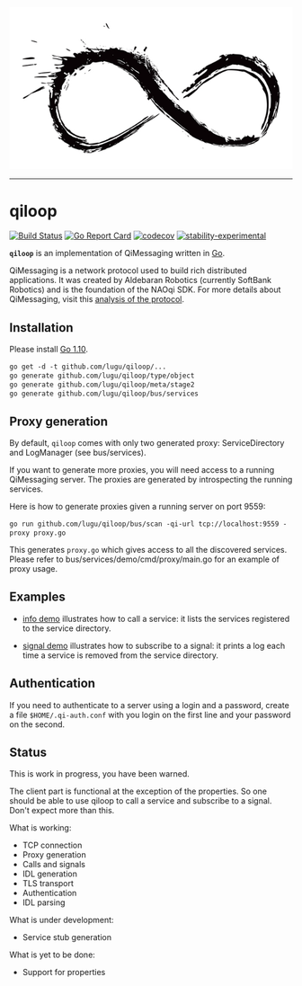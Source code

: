 ![qiloop](https://github.com/lugu/qiloop/blob/master/doc/logo.jpg)

-----

# qiloop

[![Build Status](https://travis-ci.org/lugu/qiloop.svg?branch=master)](https://travis-ci.org/lugu/qiloop) [![Go Report Card](https://goreportcard.com/badge/github.com/lugu/qiloop)](https://goreportcard.com/report/github.com/lugu/qiloop) [![codecov](https://codecov.io/gh/lugu/qiloop/branch/master/graph/badge.svg)](https://codecov.io/gh/lugu/qiloop) [![stability-experimental](https://img.shields.io/badge/stability-experimental-orange.svg)](https://github.com/emersion/stability-badges#experimental)


**`qiloop`** is an implementation of QiMessaging written in [Go](https://golang.org).

QiMessaging is a network protocol used to build rich distributed
applications. It was created by Aldebaran Robotics (currently SoftBank
Robotics) and is the foundation of the NAOqi SDK. For more details
about QiMessaging, visit this [analysis of the
protocol](https://github.com/lugu/qiloop/blob/master/doc/NOTES.md).

Installation
------------

Please install [Go 1.10](https://golang.org/dl/).

```
go get -d -t github.com/lugu/qiloop/...
go generate github.com/lugu/qiloop/type/object
go generate github.com/lugu/qiloop/meta/stage2
go generate github.com/lugu/qiloop/bus/services
```

Proxy generation
----------------

By default, `qiloop` comes with only two generated proxy:
ServiceDirectory and LogManager (see bus/services).

If you want to generate more proxies, you will need access to a
running QiMessaging server. The proxies are generated by introspecting
the running services.

Here is how to generate proxies given a running server on port 9559:

```
go run github.com/lugu/qiloop/bus/scan -qi-url tcp://localhost:9559 -proxy proxy.go
```

This generates `proxy.go` which gives access to all the discovered
services. Please refer to bus/services/demo/cmd/proxy/main.go for an
example of proxy usage.

Examples
--------

- [info
  demo](https://github.com/lugu/qiloop/blob/master/bus/cmd/info/main.go)
  illustrates how to call a service: it lists the services registered
  to the service directory.


- [signal
  demo](https://github.com/lugu/qiloop/blob/master/bus/services/demo/cmd/signal/main.go)
  illustrates how to subscribe to a signal: it prints a log each time
  a service is removed from the service directory.

Authentication
--------------

If you need to authenticate to a server using a login and a password,
create a file `$HOME/.qi-auth.conf` with you login on the first line
and your password on the second.

Status
------

This is work in progress, you have been warned.

The client part is functional at the exception of the properties. So
one should be able to use qiloop to call a service and subscribe to a
signal. Don't expect more than this.

What is working:

- TCP connection
- Proxy generation
- Calls and signals
- IDL generation
- TLS transport
- Authentication
- IDL parsing

What is under development:

- Service stub generation

What is yet to be done:

- Support for properties
